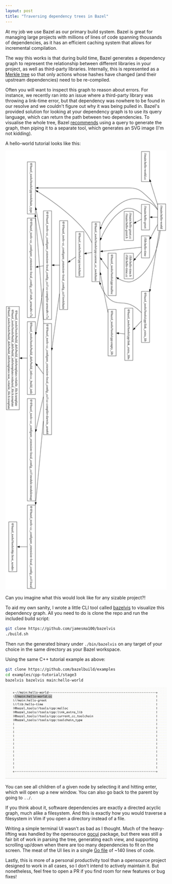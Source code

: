 ```yaml
---
layout: post
title: "Traversing dependency trees in Bazel"
---
```


At my job we use Bazel as our primary build system.
Bazel is great for managing large projects with millions of lines of code spanning thousands of dependencies, as it has an efficient caching system that allows for incremental compilation.

The way this works is that during build time, Bazel generates a dependency graph to represent the relationship between different libraries in your project, as well as third-party libraries.
Internally, this is represented as a [Merkle tree](https://en.wikipedia.org/wiki/Merkle_tree) so that only actions whose hashes have changed (and their upstream dependencies) need to be re-compiled.

Often you will want to inspect this graph to reason about errors.
For instance, we recently ran into an issue where a third-party library was throwing a link-time error, but that dependency was nowhere to be found in our resolve and we couldn't figure out why it was being pulled in.
Bazel's provided solution for looking at your dependency graph is to use its query language, which can return the path between two dependencies.
To visualise the whole tree, Bazel [recommends](https://bazel.build/query/guide#tracing-dependency-chain) using a query to generate the graph, then piping it to a separate tool, which generates an SVG image (I'm not kidding).

A hello-world tutorial looks like this:

<img src="/assets/images/deps_rotated.jpg" alt="bazel dependency graph" width="700"/>

Can you imagine what this would look like for any sizable project?!

To aid my own sanity, I wrote a little CLI tool called [bazelvis](https://github.com/jamesma100/bazelvis) to visualize this dependency graph. All you need to do is clone the repo and run the included build script:

```sh
git clone https://github.com/jamesma100/bazelvis
./build.sh
```
Then run the generated binary under `./bin/bazelvis` on any target of your choice in the same directory as your Bazel workspace.

Using the same C++ tutorial example as above:
```sh
git clone https://github.com/bazelbuild/examples
cd examples/cpp-tutorial/stage3
bazelvis bazelvis main:hello-world
```

<img src="/assets/images/bazelvis.gif" alt="bazelvis nav" width="800"/>

You can see all children of a given node by selecting it and hitting enter, which will open up a new window. You can also go back to the parent by going to `../`.


If you think about it, software dependencies are exactly a directed acyclic graph, much alike a filesystem.
And this is exactly how you would traverse a filesystem in Vim if you open a directory instead of a file.

Writing a simple terminal UI wasn't as bad as I thought.
Much of the heavy-lifting was handled by the opensource [gocui](https://pkg.go.dev/github.com/jroimartin/gocui) package, but there was still a fair bit of work in parsing the tree, generating each view, and supporting scrolling up/down when there are too many dependencies to fit on the screen.
The meat of the UI lies in a single [Go file](https://github.com/jamesma100/bazelvis/blob/main/pkg/ui/ui.go) of ~140 lines of code.

Lastly, this is more of a personal productivity tool than a opensource project designed to work in all cases, so I don't intend to actively maintain it.
But nonetheless, feel free to open a PR if you find room for new features or bug fixes!

